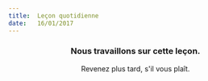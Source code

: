```yaml
---
title:  Leçon quotidienne
date:   16/01/2017
---
```


### <center>Nous travaillons sur cette leçon.</center>
<center>Revenez plus tard, s'il vous plaît.</center>